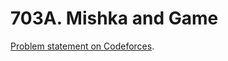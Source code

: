 # 703A. Mishka and Game

[Problem statement on Codeforces](https://codeforces.com/problemset/problem/703/A?locale=en).